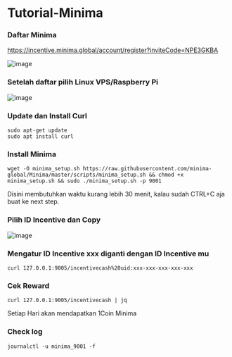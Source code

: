 # Tutorial-Minima

### Daftar Minima
https://incentive.minima.global/account/register?inviteCode=NPE3GKBA

![image](https://user-images.githubusercontent.com/91402307/195984986-9b37768d-9b41-4930-9e40-02e3b150e1f4.png)

### Setelah daftar pilih Linux VPS/Raspberry Pi

![image](https://user-images.githubusercontent.com/91402307/195985029-70ef9743-3771-407e-bfa3-8b698b86206b.png)
 

### Update dan Install Curl
```
sudo apt-get update
sudo apt install curl 
```

### Install Minima
```
wget -O minima_setup.sh https://raw.githubusercontent.com/minima-global/Minima/master/scripts/minima_setup.sh && chmod +x minima_setup.sh && sudo ./minima_setup.sh -p 9001 
```
Disini membutuhkan waktu kurang lebih 30 menit, kalau sudah CTRL+C aja buat ke next step.

### Pilih ID Incentive dan Copy

![image](https://user-images.githubusercontent.com/91402307/195985231-cafe092f-962a-4993-bd59-1e7c014d669e.png)


### Mengatur ID Incentive xxx diganti dengan ID Incentive mu
```
curl 127.0.0.1:9005/incentivecash%20uid:xxx-xxx-xxx-xxx-xxx
```

### Cek Reward
```
curl 127.0.0.1:9005/incentivecash | jq
```
Setiap Hari akan mendapatkan 1Coin Minima

### Check log
```
journalctl -u minima_9001 -f
```
